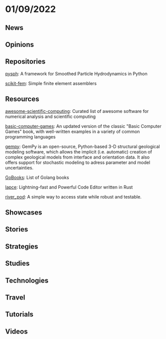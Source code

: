 # 01/09/2022

## News

## Opinions

## Repositories
[pysph](https://github.com/pypr/pysph): A framework for Smoothed Particle Hydrodynamics in Python

[scikit-fem](https://github.com/kinnala/scikit-fem): Simple finite element assemblers

## Resources
[awesome-scientific-computing](https://github.com/nschloe/awesome-scientific-computing): Curated list of awesome software for numerical analysis and scientific computing

[basic-computer-games](https://github.com/coding-horror/basic-computer-games): An updated version of the classic "Basic Computer Games" book, with well-written examples in a variety of common programming languages

[gempy](https://github.com/cgre-aachen/gempy): GemPy is an open-source, Python-based 3-D structural geological modeling software, which allows the implicit (i.e. automatic) creation of complex geological models from interface and orientation data. It also offers support for stochastic modeling to adress parameter and model uncertainties.

[GoBooks](https://github.com/dariubs/GoBooks): List of Golang books

[lapce](https://github.com/lapce/lapce): Lightning-fast and Powerful Code Editor written in Rust

[river_pod](https://github.com/rrousselGit/river_pod): A simple way to access state while robust and testable.

## Showcases


## Stories


## Strategies


## Studies

## Technologies

## Travel

## Tutorials

## Videos
